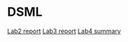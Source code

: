 # DSML

[Lab2 report](Lab2/report.ipynb)
[Lab3 report](Lab3/git-report-lab3.md)
[Lab4 summary](Lab4/git_hub_summary.md)

